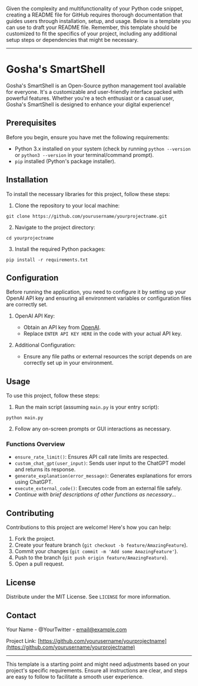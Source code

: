 Given the complexity and multifunctionality of your Python code snippet, creating a README file for GitHub requires thorough documentation that guides users through installation, setup, and usage. Below is a template you can use to draft your README file. Remember, this template should be customized to fit the specifics of your project, including any additional setup steps or dependencies that might be necessary.

---

# Gosha's SmartShell

Gosha's SmartShell is an Open-Source python management tool available for everyone. It's a customizable and user-friendly interface packed with powerful features. Whether you're a tech enthusiast or a casual user, Gosha's SmartShell is designed to enhance your digital experience!

## Prerequisites

Before you begin, ensure you have met the following requirements:
- Python 3.x installed on your system (check by running `python --version` or `python3 --version` in your terminal/command prompt).
- `pip` installed (Python's package installer).

## Installation

To install the necessary libraries for this project, follow these steps:

1. Clone the repository to your local machine:
```
git clone https://github.com/yourusername/yourprojectname.git
```
2. Navigate to the project directory:
```
cd yourprojectname
```
3. Install the required Python packages:
```
pip install -r requirements.txt
```

## Configuration

Before running the application, you need to configure it by setting up your OpenAI API key and ensuring all environment variables or configuration files are correctly set.

1. OpenAI API Key:
   - Obtain an API key from [OpenAI](https://openai.com/).
   - Replace `ENTER API KEY HERE` in the code with your actual API key.

2. Additional Configuration:
   - Ensure any file paths or external resources the script depends on are correctly set up in your environment.

## Usage

To use this project, follow these steps:

1. Run the main script (assuming `main.py` is your entry script):
```
python main.py
```
2. Follow any on-screen prompts or GUI interactions as necessary.

### Functions Overview

- `ensure_rate_limit()`: Ensures API call rate limits are respected.
- `custom_chat_gpt(user_input)`: Sends user input to the ChatGPT model and returns its response.
- `generate_explanation(error_message)`: Generates explanations for errors using ChatGPT.
- `execute_external_code()`: Executes code from an external file safely.
- *Continue with brief descriptions of other functions as necessary...*

## Contributing

Contributions to this project are welcome! Here's how you can help:
1. Fork the project.
2. Create your feature branch (`git checkout -b feature/AmazingFeature`).
3. Commit your changes (`git commit -m 'Add some AmazingFeature'`).
4. Push to the branch (`git push origin feature/AmazingFeature`).
5. Open a pull request.

## License

Distribute under the MIT License. See `LICENSE` for more information.

## Contact

Your Name - @YourTwitter - email@example.com

Project Link: [https://github.com/yourusername/yourprojectname](https://github.com/yourusername/yourprojectname)

---

This template is a starting point and might need adjustments based on your project's specific requirements. Ensure all instructions are clear, and steps are easy to follow to facilitate a smooth user experience.

